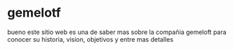 # gemelotf
bueno este sitio web es una de saber mas sobre la compañia gemeloft para conocer su historia, vision, objetivos  y entre mas detalles
